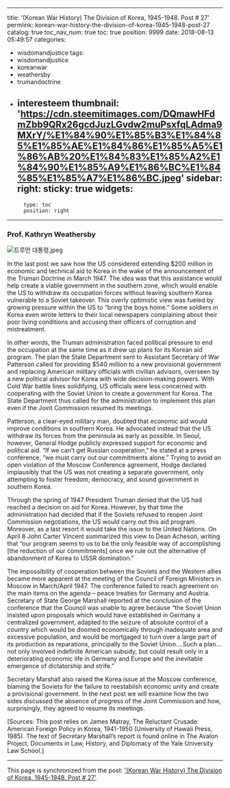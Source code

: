 
---
title: '(Korean War History) The Division of Korea, 1945-1948. Post # 27'
permlink: korean-war-history-the-division-of-korea-1945-1948-post-27
catalog: true
toc_nav_num: true
toc: true
position: 9999
date: 2018-08-13 05:49:57
categories:
- wisdomandjustice
tags:
- wisdomandjustice
- koreanwar
- weathersby
- trumandoctrine
- interesteem
thumbnail: 'https://cdn.steemitimages.com/DQmawHFdmZbb9QRx26gcdJuzLGvdw2muPsxfqLAdma9MXrY/%E1%84%90%E1%85%B3%E1%84%85%E1%85%AE%E1%84%86%E1%85%A5%E1%86%AB%20%E1%84%83%E1%85%A2%E1%84%90%E1%85%A9%E1%86%BC%E1%84%85%E1%85%A7%E1%86%BC.jpeg'
sidebar:
    right:
        sticky: true
widgets:
    -
        type: toc
        position: right
---


### Prof. Kathryn Weathersby

![트루먼 대통령.jpeg](https://cdn.steemitimages.com/DQmawHFdmZbb9QRx26gcdJuzLGvdw2muPsxfqLAdma9MXrY/%E1%84%90%E1%85%B3%E1%84%85%E1%85%AE%E1%84%86%E1%85%A5%E1%86%AB%20%E1%84%83%E1%85%A2%E1%84%90%E1%85%A9%E1%86%BC%E1%84%85%E1%85%A7%E1%86%BC.jpeg)

In the last post we saw how the US considered extending $200 million in economic and technical aid to Korea in the wake of the announcement of the Truman Doctrine in March 1947. The idea was that this assistance would help create a viable government in the southern zone, which would enable the US to withdraw its occupation forces without leaving southern Korea vulnerable to a Soviet takeover. This overly optimistic view was fueled by growing pressure within the US to “bring the boys home.” Some soldiers in Korea even wrote letters to their local newspapers complaining about their poor living conditions and accusing their officers of corruption and mistreatment. 


In other words, the Truman administration faced political pressure to end the occupation at the same time as it drew up plans for its Korean aid program. The plan the State Department sent to Assistant Secretary of War Patterson called for providing $540 million to a new provisional government and replacing American military officials with civilian advisors, overseen by a new political advisor for Korea with wide decision-making powers. With Cold War battle lines solidifying, US officials were less concerned with cooperating with the Soviet Union to create a government for Korea. The State Department thus called for the administration to implement this plan even if the Joint Commission resumed its meetings.


Patterson, a clear-eyed military man, doubted that economic aid would improve conditions in southern Korea. He advocated instead that the US withdraw its forces from the peninsula as early as possible. In Seoul, however, General Hodge publicly expressed support for economic and political aid. “If we can’t get Russian cooperation,” he stated at a press conference, “we must carry out our commitments alone.” Trying to avoid an open violation of the Moscow Conference agreement, Hodge declared implausibly that the US was not creating a separate government, only attempting to foster freedom, democracy, and sound government in southern Korea. 


Through the spring of 1947 President Truman denied that the US had reached a decision on aid for Korea. However, by that time the administration had decided that if the Soviets refused to reopen Joint Commission negotiations, the US would carry out this aid program. Moreover, as a last resort it would take the issue to the United Nations. On April 8 John Carter Vincent summarized this view to Dean Acheson, writing that “our program seems to us to be the only feasible way of accomplishing [the reduction of our commitments] once we rule out the alternative of abandonment of Korea to USSR domination.” 


The impossibility of cooperation between the Soviets and the Western allies became more apparent at the meeting of the Council of Foreign Ministers in Moscow in March/April 1947.  The conference failed to reach agreement on the main items on the agenda – peace treaties for Germany and Austria. Secretary of State George Marshall reported at the conclusion of the conference that the Council was unable to agree because “the Soviet Union insisted upon proposals which would have established in Germany a centralized government, adapted to the seizure of absolute control of a country which would be doomed economically through inadequate area and excessive population, and would be mortgaged to turn over a large part of its production as reparations, principally to the Soviet Union….Such a plan…not only involved indefinite American subsidy, but could result only in a deteriorating economic life in Germany and Europe and the inevitable emergence of dictatorship and strife.”


 Secretary Marshall also raised the Korea issue at the Moscow conference, blaming the Soviets for the failure to reestablish economic unity and create a provisional government. In the next post we will examine how the two sides discussed the absence of progress of the Joint Commission and how, surprisingly, they agreed to resume its meetings.	
  
     
[Sources: This post relies on James Matray, The Reluctant Crusade: American Foreign Policy in Korea, 1941-1950 (University of Hawaii Press, 1985). The text of Secretary Marshall’s report is found online in The Avalon Project, Documents in Law, History, and Diplomacy of the Yale University Law School.]

- - -

This page is synchronized from the post: ['(Korean War History) The Division of Korea, 1945-1948. Post # 27'](https://steemit.com/@wisdomandjustice/korean-war-history-the-division-of-korea-1945-1948-post-27)
